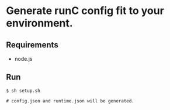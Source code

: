 # Generate runC config fit to your environment.

## Requirements

* node.js 


## Run

    $ sh setup.sh

    # config.json and runtime.json will be generated.
